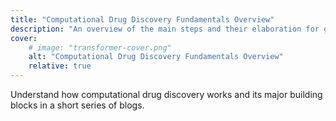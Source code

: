 ```yaml
---
title: "Computational Drug Discovery Fundamentals Overview"
description: "An overview of the main steps and their elaboration for getting to know how computational drug discovery works in 2025."
cover:
    # image: "transformer-cover.png"
    alt: "Computational Drug Discovery Fundamentals Overview"
    relative: true
---
```


Understand how computational drug discovery works and its major building blocks in a short series of blogs.
